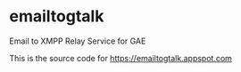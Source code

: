 emailtogtalk
============

Email to XMPP Relay Service for GAE

This is the source code for https://emailtogtalk.appspot.com
